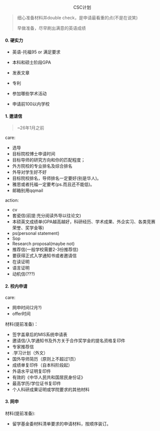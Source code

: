 <center>CSC计划</center>

> 细心准备材料并double check，是申请最看重的点(不是在说笑)
>
> 早做准备，尽早刷出满意的英语成绩





#### 0. 硬实力

+ 英语-托福95 or 满足要求
+ 本科和硕士阶段GPA
+ 发表文章
+ 专利
+ 参加哪些学术活动



+ 申请前100以内学校





#### 1. 邀请信

> ~26年1月之前

care:

+ 选导
+ 目标院校博士申请时间
+ 目标导师的研究方向和你的匹配程度；
+ 外方院校的专业排名及综合排名
+ 外导对学生好不好
+ 目标院校排名，导师排名一定要好(别是华人)。
+ 雅思或者托福一定要考(ps.而且还不能低)。
+ 邮箱别用qqmail



action: 

+ cv
+ 套瓷信(前提:充分阅读外导以往论文)
+ 本硕英文成绩单(GPA越高越好，科研经历、学术成果、外企实习、各类竞赛荣誉、奖学金等)
+ ps(personal statement)
+ Sop
+ Research proposal(maybe not)
+ 推荐信(一般学校需要2-3份推荐信)
+ 要获得正式入学通知书或者邀请信
+ 在读证明
+ 语言证明
+ 动机信(???)













#### 2. 校内申请

care:

+ 网申时间(2月?)
+ offer时间





材料(提前准备)：

+ 签字盖章后的MIS系统申请表
+ 邀请信/入学通知书及外方关于合作奖学金的提名资格复印件
+ 专家推荐信
+ .学习计划（外文）
+ 国外导师简历（原则上不超过1页）
+ 成绩单复印件（自本科阶段起）
+ 外语水平证明复印件
+ 有效的《中华人民共和国居民身份证》
+ 最高学历/学位证书复印件
+ 个人科研成果证明或学院要求的其他材料







#### 3. 网申



材料(提前准备):

+ 留学基金委材料清单要求的申请材料，按顺序装订。





